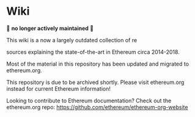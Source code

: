 # Wiki



:no_entry_sign: **no longer actively maintained** :no_entry_sign:

This wiki is a now a largely outdated collection of re

sources explaining the state-of-the-art in Ethereum circa 2014-2018.

Most of the material in this repository has been updated and migrated to ethereum.org.

This repository is due to be archived shortly. Please visit ethereum.org instead for current Ethereum information!

Looking to contribute to Ethereum documentation? Check out the ethereum.org repo: https://github.com/ethereum/ethereum-org-website
